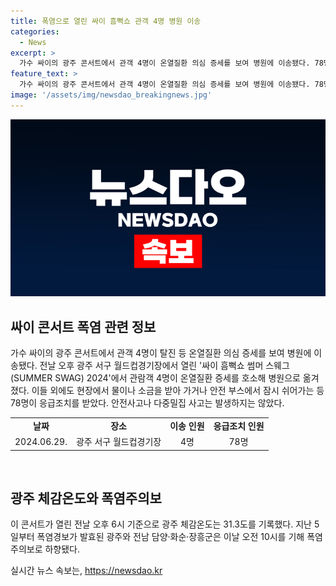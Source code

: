 ```yaml
---
title: 폭염으로 열린 싸이 흠뻑쇼 관객 4명 병원 이송
categories:
  - News
excerpt: >
  가수 싸이의 광주 콘서트에서 관객 4명이 온열질환 의심 증세를 보여 병원에 이송됐다. 78명이 응급조치를 받았지만 안전사고는 발생하지 않았다. 폭염주의보가 내려진 가운데 체감온도 31.3도의 상황에서 공연이 진행되어 이에 대한 논란이 일고 있다. 
feature_text: >
  가수 싸이의 광주 콘서트에서 관객 4명이 온열질환 의심 증세를 보여 병원에 이송됐다. 78명이 응급조치를 받았지만 안전사고는 발생하지 않았다. 폭염주의보가 내려진 가운데 체감온도 31.3도의 상황에서 공연이 진행되어 이에 대한 논란이 일고 있다. 
image: '/assets/img/newsdao_breakingnews.jpg'
---
```


<p><img src="/assets/img/newsdao_breakingnews.jpg" alt="ranknews 속보" /></p>

<h2 data-ke-size="size26">싸이 콘서트 폭염 관련 정보</h2>

<p data-ke-size="size16">가수 싸이의 광주 콘서트에서 관객 4명이 탈진 등 온열질환 의심 증세를 보여 병원에 이송됐다. 전날 오후 광주 서구 월드컵경기장에서 열린 '싸이 흠뻑쇼 썸머 스웨그(SUMMER SWAG) 2024'에서 관람객 4명이 온열질환 증세를 호소해 병원으로 옮겨졌다. 이들 외에도 현장에서 물이나 소금을 받아 가거나 안전 부스에서 잠시 쉬어가는 등 78명이 응급조치를 받았다. 안전사고나 다중밀집 사고는 발생하지는 않았다.</p>

<table>
  <tr>
    <td style="text-align: center; height: 17px;"><b>날짜</b></td>
    <td style="text-align: center; height: 17px;"><b>장소</b></td>
    <td style="text-align: center; height: 17px;"><b>이송 인원</b></td>
    <td style="text-align: center; height: 17px;"><b>응급조치 인원</b></td>
  </tr>
  <tr>
    <td style="text-align: center; height: 17px;">2024.06.29.</td>
    <td style="text-align: center; height: 17px;">광주 서구 월드컵경기장</td>
    <td style="text-align: center; height: 17px;">4명</td>
    <td style="text-align: center; height: 17px;">78명</td>
  </tr>
</table>

<p data-ke-size="size16">&nbsp;</p>

<h2 data-ke-size="size26">광주 체감온도와 폭염주의보</h2>

<p data-ke-size="size16">이 콘서트가 열린 전날 오후 6시 기준으로 광주 체감온도는 31.3도를 기록했다. 지난 5일부터 폭염경보가 발효된 광주와 전남 담양·화순·장흥군은 이날 오전 10시를 기해 폭염주의보로 하향됐다.</p>
실시간 뉴스 속보는, <a href="https://newsdao.kr" rel="dofollow">https://newsdao.kr</a>


